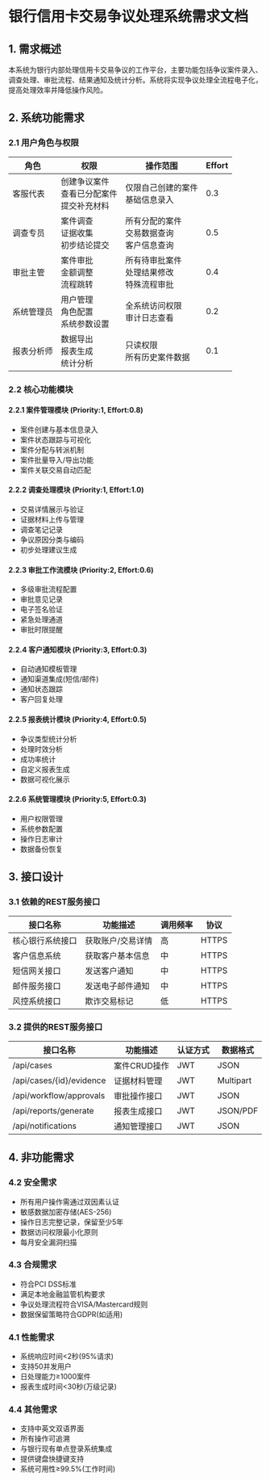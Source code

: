 # 银行信用卡交易争议处理系统需求文档

## 1. 需求概述
本系统为银行内部处理信用卡交易争议的工作平台，主要功能包括争议案件录入、调查处理、审批流程、结果通知及统计分析。系统将实现争议处理全流程电子化，提高处理效率并降低操作风险。

## 2. 系统功能需求

### 2.1 用户角色与权限

| 角色 | 权限 | 操作范围 | Effort |
|------|------|----------|--------|
| 客服代表 | 创建争议案件<br>查看已分配案件<br>提交补充材料 | 仅限自己创建的案件<br>基础信息录入 | 0.3 |
| 调查专员 | 案件调查<br>证据收集<br>初步结论提交 | 所有分配的案件<br>交易数据查询<br>客户信息查询 | 0.5 |
| 审批主管 | 案件审批<br>金额调整<br>流程跳转 | 所有待审批案件<br>处理结果修改<br>特殊流程审批 | 0.4 |
| 系统管理员 | 用户管理<br>角色配置<br>系统参数设置 | 全系统访问权限<br>审计日志查看 | 0.2 |
| 报表分析师 | 数据导出<br>报表生成<br>统计分析 | 只读权限<br>所有历史案件数据 | 0.1 |

### 2.2 核心功能模块

#### 2.2.1 案件管理模块 (Priority:1, Effort:0.8)
- 案件创建与基本信息录入
- 案件状态跟踪与可视化
- 案件分配与转派机制
- 案件批量导入/导出功能
- 案件关联交易自动匹配

#### 2.2.2 调查处理模块 (Priority:1, Effort:1.0)
- 交易详情展示与验证
- 证据材料上传与管理
- 调查笔记记录
- 争议原因分类与编码
- 初步处理建议生成

#### 2.2.3 审批工作流模块 (Priority:2, Effort:0.6)
- 多级审批流程配置
- 审批意见记录
- 电子签名验证
- 紧急处理通道
- 审批时限提醒

#### 2.2.4 客户通知模块 (Priority:3, Effort:0.3)
- 自动通知模板管理
- 通知渠道集成(短信/邮件)
- 通知状态跟踪
- 客户回复处理

#### 2.2.5 报表统计模块 (Priority:4, Effort:0.5)
- 争议类型统计分析
- 处理时效分析
- 成功率统计
- 自定义报表生成
- 数据可视化展示

#### 2.2.6 系统管理模块 (Priority:5, Effort:0.3)
- 用户权限管理
- 系统参数配置
- 操作日志审计
- 数据备份恢复

## 3. 接口设计

### 3.1 依赖的REST服务接口

| 接口名称 | 功能描述 | 调用频率 | 协议 |
|---------|---------|---------|------|
| 核心银行系统接口 | 获取账户/交易详情 | 高 | HTTPS |
| 客户信息系统 | 获取客户基本信息 | 中 | HTTPS |
| 短信网关接口 | 发送客户通知 | 中 | HTTPS |
| 邮件服务接口 | 发送电子邮件通知 | 中 | HTTPS |
| 风控系统接口 | 欺诈交易标记 | 低 | HTTPS |

### 3.2 提供的REST服务接口

| 接口名称 | 功能描述 | 认证方式 | 数据格式 |
|---------|---------|---------|---------|
| /api/cases | 案件CRUD操作 | JWT | JSON |
| /api/cases/{id}/evidence | 证据材料管理 | JWT | Multipart |
| /api/workflow/approvals | 审批操作接口 | JWT | JSON |
| /api/reports/generate | 报表生成接口 | JWT | JSON/PDF |
| /api/notifications | 通知管理接口 | JWT | JSON |

## 4. 非功能需求

### 4.2 安全需求
- 所有用户操作需通过双因素认证
- 敏感数据加密存储(AES-256)
- 操作日志完整记录，保留至少5年
- 数据访问权限最小化原则
- 每月安全漏洞扫描

### 4.3 合规需求
- 符合PCI DSS标准
- 满足本地金融监管机构要求
- 争议处理流程符合VISA/Mastercard规则
- 数据保留策略符合GDPR(如适用)

### 4.1 性能需求
- 系统响应时间<2秒(95%请求)
- 支持50并发用户
- 日处理能力≥1000案件
- 报表生成时间<30秒(万级记录)

### 4.4 其他需求
- 支持中英文双语界面
- 所有操作可追溯
- 与银行现有单点登录系统集成
- 提供键盘快捷键支持
- 系统可用性≥99.5%(工作时间)

